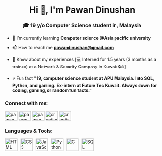 <h1 align="center">Hi 👋, I'm Pawan Dinushan</h1>
<h3 align="center">🎓 19 y/o Computer Science student in, Malaysia</h3>

- 🌱 I’m currently learning **Computer science @Asia pacific university**

- 📫 How to reach me **pawandinushan@gmail.com**

- 📄 Know about my experiences [💻 Interned for 1.5 years (3 months as a trainee) at a Network & Security Company in Kuwait 🔒🌐]
  
- ⚡ Fun fact **"19, computer science student at APU Malaysia. Into SQL, Python, and gaming. Ex-intern at Future Tec Kuwait. Always down for coding, gaming, or random fun facts."**

<h3 align="left">Connect with me:</h3>
<p align="left">
<a href="https://linkedin.com/in/pawan dinushan" target="blank"><img align="center" src="https://raw.githubusercontent.com/rahuldkjain/github-profile-readme-generator/master/src/images/icons/Social/linked-in-alt.svg" alt="pawan dinushan" height="30" width="40" /></a>
<a href="https://fb.com/pawan.dinuuuuu" target="blank"><img align="center" src="https://raw.githubusercontent.com/rahuldkjain/github-profile-readme-generator/master/src/images/icons/Social/facebook.svg" alt="pawan.dinuuuuu" height="30" width="40" /></a>
<a href="https://instagram.com/pawan.dinuuuuu" target="blank"><img align="center" src="https://raw.githubusercontent.com/rahuldkjain/github-profile-readme-generator/master/src/images/icons/Social/instagram.svg" alt="pawan.dinuuuuu" height="30" width="40" /></a>
<a href="https://discord.gg/cryptiwho" target="blank"><img align="center" src="https://raw.githubusercontent.com/rahuldkjain/github-profile-readme-generator/master/src/images/icons/Social/discord.svg" alt="cryptiwho" height="30" width="40" /></a>
<a href="https://crypticwho.github.io/cryptic-website/" target="blank"><img align="center" src="https://raw.githubusercontent.com/rahuldkjain/github-profile-readme-generator/master/src/images/icons/Social/globe.svg" alt="cryptic-website" height="30" width="40" /></a>
</p>

<h3 align="left">Languages & Tools:</h3>
<p align="left">
 <div style="display: flex; gap: 10px; align-items: center;">
  <img src="https://cdn.jsdelivr.net/gh/devicons/devicon/icons/html5/html5-original.svg" alt="HTML" width="40" height="40"/>
  <img src="https://cdn.jsdelivr.net/gh/devicons/devicon/icons/css3/css3-original.svg" alt="CSS" width="40" height="40"/>
  <img src="https://cdn.jsdelivr.net/gh/devicons/devicon/icons/javascript/javascript-original.svg" alt="JavaScript" width="40" height="40"/>
  <img src="https://cdn.jsdelivr.net/gh/devicons/devicon/icons/python/python-original.svg" alt="Python" width="40" height="40"/>
  <img src="https://cdn.jsdelivr.net/gh/devicons/devicon/icons/c/c-original.svg" alt="C" width="40" height="40"/>
  <img src="https://cdn.jsdelivr.net/gh/devicons/devicon/icons/mysql/mysql-original.svg" alt="SQL" width="40" height="40"/>
</div>


</p>
